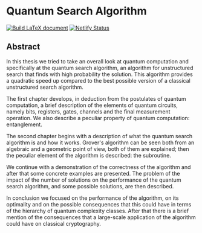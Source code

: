 # Quantum Search Algorithm

[![Build LaTeX document](https://github.com/Pinzauti/quantum-search-algorithm/actions/workflows/main.yml/badge.svg)](https://github.com/Pinzauti/quantum-search-algorithm/actions/workflows/main.yml)
[![Netlify Status](https://api.netlify.com/api/v1/badges/5e277ccd-f0f6-4558-9248-956d61f7b014/deploy-status)](https://app.netlify.com/sites/quantum-search-algorithm/deploys)

## Abstract

In this thesis we tried to take an overall look at quantum computation and specifically at the quantum search algorithm, an algorithm for unstructured search that finds with high probability the solution.
This algorithm provides a quadratic speed up compared to the best possible version of a classical unstructured search algorithm.

The first chapter develops, in deduction from the postulates of quantum computation, a brief description of the elements of quantum circuits, namely bits, registers, gates, channels and the final measurement operation.
We also describe a peculiar property of quantum computation: entanglement. 

The second chapter begins with a description of what the quantum search algorithm is and how it works. Grover's algorithm can be seen both from an algebraic and a geometric point of view, both of them are explained; then the peculiar element of the algorithm is described: the subroutine.

We continue with a demonstration of the correctness of the algorithm and after that some concrete examples are presented.
The problem of the impact of the number of solutions on the performance of the quantum search algorithm, and some possible solutions, are then described.

In conclusion we focused on the performance of the algorithm, on its optimality and on the possible consequences that this could have in terms of the hierarchy of quantum complexity classes.
After that there is a brief mention of the consequences that a large-scale application of the algorithm could have on classical cryptography.

